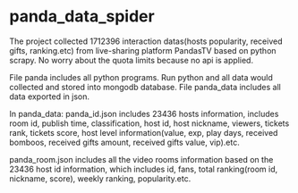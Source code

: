 # panda_data_spider
The project collected 1712396 interaction datas(hosts popularity, received gifts, ranking.etc) from live-sharing platform PandasTV based on python scrapy.
No worry about the quota limits because no api is applied. 

File panda includes all python programs. Run python and all data would collected and stored into mongodb database.
File panda_data includes all data exported in json.

In panda_data:
panda_id.json includes 23436 hosts information, includes room id, publish time, classification, host id, host nickname, viewers, tickets rank, tickets score, host level information(value, exp, play days, received bomboos, received gifts amount, received gifts value, vip).etc.

panda_room.json includes all the video rooms information based on the 23436 host id information, 
which includes id, fans, total ranking(room id, nickname, score), weekly ranking, popularity.etc.


